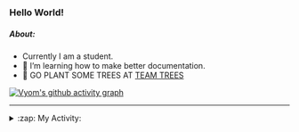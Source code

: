 ### Hello World!

##### About:
- Currently I am a student.
- 🌱 I’m learning how to make better documentation.
- 🌱 GO PLANT SOME TREES AT [TEAM TREES](https://teamtrees.org/)

[![Vyom's github activity graph](https://activity-graph.herokuapp.com/graph?username=Vyvy-vi)](https://github.com/ashutosh00710/github-readme-activity-graph)

---
<details>
  <summary>:zap: My Activity:</summary>
  
<!--START_SECTION:waka-->
![Code Time](http://img.shields.io/badge/Code%20Time-927%20hrs%2010%20mins-blue)

**I'm a Night 🦉** 

```text
🌞 Morning    93 commits     ███░░░░░░░░░░░░░░░░░░░░░░   13.34% 
🌆 Daytime    169 commits    ██████░░░░░░░░░░░░░░░░░░░   24.25% 
🌃 Evening    230 commits    ████████░░░░░░░░░░░░░░░░░   33.0% 
🌙 Night      205 commits    ███████░░░░░░░░░░░░░░░░░░   29.41%

```
📅 **I'm Most Productive on Sunday** 

```text
Monday       101 commits    ███░░░░░░░░░░░░░░░░░░░░░░   14.49% 
Tuesday      113 commits    ████░░░░░░░░░░░░░░░░░░░░░   16.21% 
Wednesday    89 commits     ███░░░░░░░░░░░░░░░░░░░░░░   12.77% 
Thursday     101 commits    ███░░░░░░░░░░░░░░░░░░░░░░   14.49% 
Friday       103 commits    ███░░░░░░░░░░░░░░░░░░░░░░   14.78% 
Saturday     73 commits     ██░░░░░░░░░░░░░░░░░░░░░░░   10.47% 
Sunday       117 commits    ████░░░░░░░░░░░░░░░░░░░░░   16.79%

```


📊 **This Week I Spent My Time On** 

```text
🔥 Editors: 
VS Code                  10 hrs 46 mins      █████████████████████████   100.0%

🐱‍💻 Projects: 
CSF                      4 hrs 39 mins       ██████████░░░░░░░░░░░░░░░   43.32% 
github-readme-youtube-car4 hrs 25 mins       ██████████░░░░░░░░░░░░░░░   41.09% 
TEA-onboarding-bot       36 mins             █░░░░░░░░░░░░░░░░░░░░░░░░   5.64% 
readme-typing-svg        28 mins             █░░░░░░░░░░░░░░░░░░░░░░░░   4.34% 
file-utils               20 mins             ░░░░░░░░░░░░░░░░░░░░░░░░░   3.19%

```


 Last Updated on 18/10/2022 15:06:08 UTC
<!--END_SECTION:waka-->
</details>
